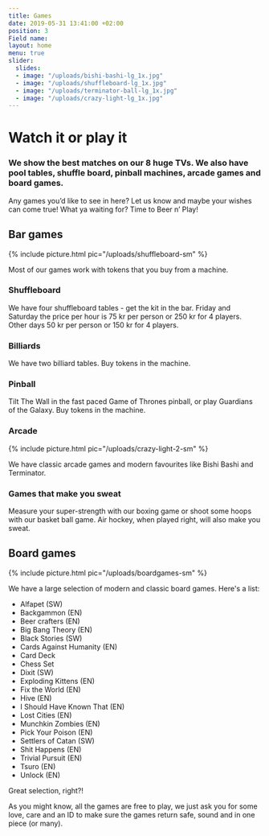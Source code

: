 ```yaml
---
title: Games
date: 2019-05-31 13:41:00 +02:00
position: 3
Field name: 
layout: home
menu: true
slider:
  slides:
  - image: "/uploads/bishi-bashi-lg_1x.jpg"
  - image: "/uploads/shuffleboard-lg_1x.jpg"
  - image: "/uploads/terminator-ball-lg_1x.jpg"
  - image: "/uploads/crazy-light-lg_1x.jpg"
---
```


# Watch it or play it

### We show the best matches on our 8 huge TVs. We also have pool tables, shuffle board, pinball machines, arcade games and board games.

Any games you’d like to see in here? Let us know and maybe your wishes can come true! What ya waiting for? Time to Beer n’ Play!

<div class="games-menu" markdown="1">

<section markdown="1">

## Bar games

{% include picture.html pic="/uploads/shuffleboard-sm" %}

Most of our games work with tokens that you buy from a machine.

### Shuffleboard

We have four shuffleboard tables - get the kit in the bar. Friday and Saturday the price per hour is 75 kr per person or 250 kr for 4 players. Other days 50 kr per person or 150 kr for 4 players.

### Billiards

We have two billiard tables. Buy tokens in the machine.

### Pinball

Tilt The Wall in the fast paced Game of Thrones pinball, or play Guardians of the Galaxy. Buy tokens in the machine.

### Arcade

{% include picture.html pic="/uploads/crazy-light-2-sm" %}

We have classic arcade games and modern favourites like Bishi Bashi and Terminator.

### Games that make you sweat

Measure your super-strength with our boxing game or shoot some hoops with our basket ball game. Air hockey, when played right, will also make you sweat.

</section>

<section markdown="1">

## Board games

{% include picture.html pic="/uploads/boardgames-sm" %}

We have a large selection of modern and classic board games. Here's a list:

- Alfapet (SW)
- Backgammon (EN)
- Beer crafters (EN)
- Big Bang Theory (EN)
- Black Stories (SW)
- Cards Against Humanity (EN)
- Card Deck
- Chess Set
- Dixit (SW)
- Exploding Kittens (EN)
- Fix the World (EN)
- Hive (EN)
- I Should Have Known That (EN)
- Lost Cities (EN)
- Munchkin Zombies (EN)
- Pick Your Poison (EN)
- Settlers of Catan (SW)
- Shit Happens (EN)
- Trivial Pursuit (EN)
- Tsuro (EN)
- Unlock (EN)

Great selection, right?!

As you might know, all the games are free to play, we just ask you for some love, care and an ID to make sure the games return safe, sound and in one piece (or many).

</section>
